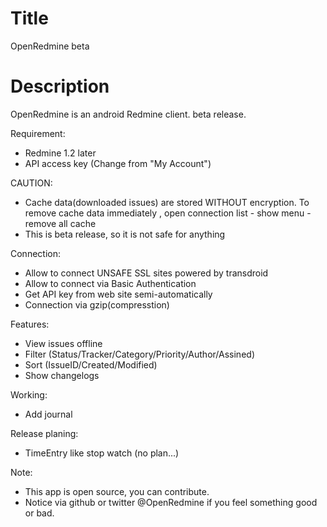 Title
===========
OpenRedmine beta

Description
==========
OpenRedmine is an android Redmine client. beta release.

Requirement:
* Redmine 1.2 later
* API access key (Change from "My Account")

CAUTION:
* Cache data(downloaded issues) are stored WITHOUT encryption. To remove cache data immediately , open connection list - show menu - remove all cache 
* This is beta release, so it is not safe for anything

Connection:
* Allow to connect UNSAFE SSL sites powered by transdroid
* Allow to connect via Basic Authentication
* Get API key from web site semi-automatically
* Connection via gzip(compresstion)

Features:
* View issues offline
* Filter (Status/Tracker/Category/Priority/Author/Assined)
* Sort (IssueID/Created/Modified)
* Show changelogs

Working:
* Add journal

Release planing:
* TimeEntry like stop watch (no plan...)

Note:
* This app is open source, you can contribute.
* Notice via github or twitter @OpenRedmine if you feel something good or bad.